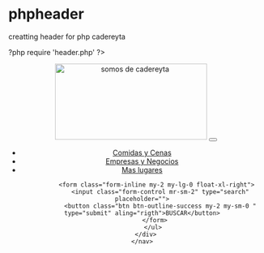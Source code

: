 # phpheader
creatting header for php cadereyta


?php require 'header.php' ?> 
<header>
  <div id="StayFocusd-infobar" style="display:none;">
      <img src="chrome-extension://laankejkbhbdhmipfmgcngdelahlfoji/common/img/eye_19x19_red.png">
      <span id="StayFocusd-infobar-msg"></span>
      <span id="StayFocusd-infobar-links">
          <a id="StayFocusd-infobar-never-show">hide forever</a>&nbsp;&nbsp;|&nbsp;&nbsp;
          <a id="StayFocusd-infobar-hide">hide once</a>
      </span>
  </div>
  <nav class="navbar navbar-expand-lg navbar-light bg-light">
        <a class="navbar-brand" href="index.html"><img src="img/LOGO CON SOMOS.png" alt="somos de cadereyta" width="300" height="150"></a>
        <button class="navbar-toggler" type="button" data-toggle="collapse" data-target="#collapsibleNavbar">
          <span class="navbar-toggler-icon"></span>
        </button>
      <div class="collapse navbar-collapse" id="collapsibleNavbar">
          <ul class="navbar-nav">
            <li class="nav-item">
              <a class="nav-link" href="cenasycomidas.html">Comidas y Cenas</a>
            </li>
            <li class="nav-item">
              <a class="nav-link" href="#">Empresas y Negocios</a>
            </li>
            <li class="nav-item">
              <a class="nav-link" href="#">Mas lugares</a>
            </li>    

            <form class="form-inline my-2 my-lg-0 float-xl-right">
              <input class="form-control mr-sm-2" type="search" placeholder="">
              <button class="btn btn-outline-success my-2 my-sm-0 " type="submit" aling="rigth">BUSCAR</button>
           </form>
          </ul>
        </div>  
    </nav>
   </header> 
   
